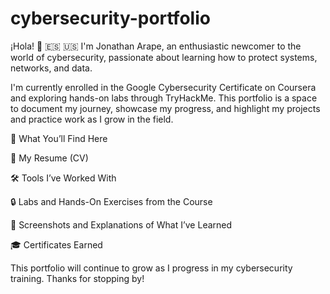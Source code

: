 # cybersecurity-portfolio

¡Hola! 👋  🇪🇸 🇺🇸
I'm Jonathan Arape, an enthusiastic newcomer to the world of cybersecurity, passionate about learning how to protect systems, networks, and data.

I'm currently enrolled in the Google Cybersecurity Certificate on Coursera and exploring hands-on labs through TryHackMe. This portfolio is a space to document my journey, showcase my progress, and highlight my projects and practice work as I grow in the field.


📘 What You’ll Find Here

📄 My Resume (CV)

🛠️ Tools I’ve Worked With

🔒 Labs and Hands-On Exercises from the Course

📸 Screenshots and Explanations of What I’ve Learned

🎓 Certificates Earned

This portfolio will continue to grow as I progress in my cybersecurity training. Thanks for stopping by!
